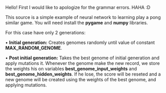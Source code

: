 Hello! First I would like to apologize for the grammar errors. HAHA :D

This source is a simple example of neural network to learning play a pong similar game.
You will need install the **pygame** and **numpy** libraries.

For this case have only 2 generations:

• **Initial generation:** Creates genomes randomly until value of constant **MAX_RANDOM_GENOME**.

• **Post initial generation:** Takes the best genome of initial generation and apply mutations it. Whenever the genome make the new record, we store the weights his on variables **best_genome_input_weights** and **best_genome_hidden_weights**. If he lose, the score will be reseted and a new genome will be created using the weights of the best genome, and applying mutations.

